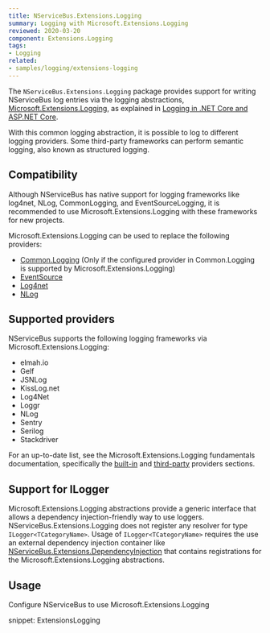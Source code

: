 ```yaml
---
title: NServiceBus.Extensions.Logging
summary: Logging with Microsoft.Extensions.Logging
reviewed: 2020-03-20
component: Extensions.Logging
tags:
- Logging
related:
- samples/logging/extensions-logging
---
```


The `NServiceBus.Extensions.Logging` package provides support for writing NServiceBus log entries via the logging abstractions, [Microsoft.Extensions.Logging](https://docs.microsoft.com/en-us/dotnet/api/microsoft.extensions.logging), as explained in [Logging in .NET Core and ASP.NET Core](https://docs.microsoft.com/en-us/aspnet/core/fundamentals/logging/).

With this common logging abstraction, it is possible to log to different logging providers. Some third-party frameworks can perform semantic logging, also known as structured logging.

## Compatibility

Although NServiceBus has native support for logging frameworks like log4net, NLog, CommonLogging, and EventSourceLogging, it is recommended to use Microsoft.Extensions.Logging with these frameworks for new projects.

Microsoft.Extensions.Logging can be used to replace the following providers:

- [Common.Logging](common-logging.md) (Only if the configured provider in Common.Logging is supported by Microsoft.Extensions.Logging)
- [EventSource](eventsourcelogging.md)
- [Log4net](log4net.md)
- [NLog](nlog.md)

## Supported providers

NServiceBus supports the following logging frameworks via Microsoft.Extensions.Logging:

- elmah.io
- Gelf
- JSNLog
- KissLog.net
- Log4Net
- Loggr
- NLog
- Sentry
- Serilog
- Stackdriver

For an up-to-date list, see the Microsoft.Extensions.Logging fundamentals documentation, specifically the [built-in](https://docs.microsoft.com/en-us/aspnet/core/fundamentals/logging/#built-in-logging-providers) and [third-party](https://docs.microsoft.com/en-us/aspnet/core/fundamentals/logging/#third-party-logging-providers) providers sections.

## Support for ILogger<TCategoryName>

Microsoft.Extensions.Logging abstractions provide a generic interface that allows a dependency injection-friendly way to use loggers. NServiceBus.Extensions.Logging does not register any resolver for type `ILogger<TCategoryName>`. Usage of `ILogger<TCategoryName>` requires the use an external dependency injection container like [NServiceBus.Extensions.DependencyInjection](/nservicebus/dependency-injection/extensions-dependencyinjection.md) that contains registrations for the Microsoft.Extensions.Logging abstractions.

## Usage

Configure NServiceBus to use Microsoft.Extensions.Logging

snippet: ExtensionsLogging

